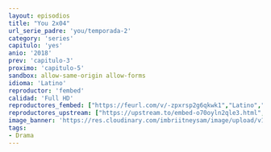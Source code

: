 ```yaml
---
layout: episodios
title: "You 2x04"
url_serie_padre: 'you/temporada-2'
category: 'series'
capitulo: 'yes'
anio: '2018'
prev: 'capitulo-3'
proximo: 'capitulo-5'
sandbox: allow-same-origin allow-forms
idioma: 'Latino'
reproductor: 'fembed'
calidad: 'Full HD'
reproductores_fembed: ["https://feurl.com/v/-zpxrsp2g6qkwk1","Latino","https://myurlshort.live/v/djy-8sxw50mmlw4","Latino","https://mstream.space/oo9ar764ad8k","Latino","https://feurl.com/v/zrqr2ij2p6-43jj","Latino","https://mstream.space/peusmolmodks","Latino"]
reproductores_upstream: ["https://upstream.to/embed-o70oyln2qle3.html","Latino"]
image_banner: 'https://res.cloudinary.com/imbriitneysam/image/upload/v1546465939/you-banner-min.jpg'
tags:
- Drama
---
```













